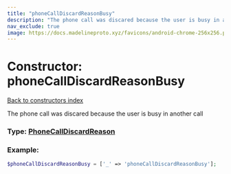 ```yaml
---
title: "phoneCallDiscardReasonBusy"
description: "The phone call was discared because the user is busy in another call"
nav_exclude: true
image: https://docs.madelineproto.xyz/favicons/android-chrome-256x256.png
---
```

# Constructor: phoneCallDiscardReasonBusy  
[Back to constructors index](/API_docs/constructors/index.html)



The phone call was discared because the user is busy in another call




### Type: [PhoneCallDiscardReason](/API_docs/types/PhoneCallDiscardReason.html)


### Example:

```php
$phoneCallDiscardReasonBusy = ['_' => 'phoneCallDiscardReasonBusy'];
```  
